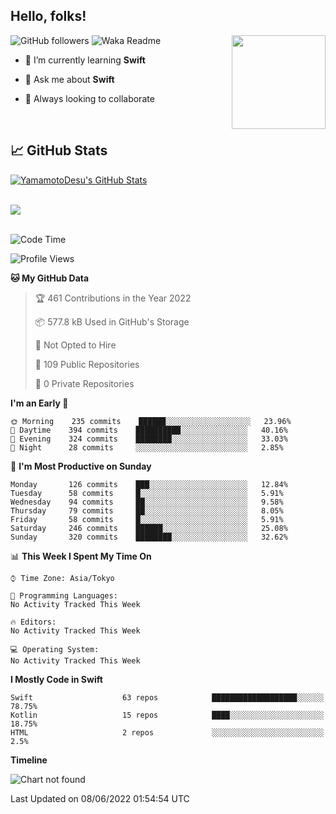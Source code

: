 ## Hello, folks! 

<p>
<img align="right" src="https://media.giphy.com/media/26ufdb3cYKwbRtYVW/giphy.gif" style="max-width:100%;" height="150px">
 
![GitHub followers](https://img.shields.io/github/followers/YamamotoDesu?label=Follow&style=social)
![Waka Readme](https://github.com/YamamotoDesu/YamamotoDesu/workflows/Waka%20Readme/badge.svg)
 
- 🌱 I’m currently learning **Swift**  
 
- 💬 Ask me about **Swift**  
 
- 👯 Always looking to collaborate
</p>
<br>

## &#x1f4c8; GitHub Stats
<a href="https://github.com/YamamotoDesu/YamamotoDesu">
  <img align="center" src="https://github-readme-stats.vercel.app/api?username=YamamotoDesu&show_icons=true&line_height=27&count_private=true&title_color=ffffff&text_color=c9cacc&icon_color=2bbc8a&bg_color=1d1f21&hide=contribs,prs&show_icons=true" alt="YamamotoDesu's GitHub Stats" /><br><br>
</a>

![](https://github-profile-summary-cards.vercel.app/api/cards/profile-details?username=YamamotoDesu&theme=vue)
<br><br>

<!--START_SECTION:waka-->
![Code Time](http://img.shields.io/badge/Code%20Time-0%20secs-blue)

![Profile Views](http://img.shields.io/badge/Profile%20Views-6-blue)

**🐱 My GitHub Data** 

> 🏆 461 Contributions in the Year 2022
 > 
> 📦 577.8 kB Used in GitHub's Storage 
 > 
> 🚫 Not Opted to Hire
 > 
> 📜 109 Public Repositories 
 > 
> 🔑 0 Private Repositories  
 > 
**I'm an Early 🐤** 

```text
🌞 Morning    235 commits    ██████░░░░░░░░░░░░░░░░░░░   23.96% 
🌆 Daytime    394 commits    ██████████░░░░░░░░░░░░░░░   40.16% 
🌃 Evening    324 commits    ████████░░░░░░░░░░░░░░░░░   33.03% 
🌙 Night      28 commits     ░░░░░░░░░░░░░░░░░░░░░░░░░   2.85%

```
📅 **I'm Most Productive on Sunday** 

```text
Monday       126 commits    ███░░░░░░░░░░░░░░░░░░░░░░   12.84% 
Tuesday      58 commits     █░░░░░░░░░░░░░░░░░░░░░░░░   5.91% 
Wednesday    94 commits     ██░░░░░░░░░░░░░░░░░░░░░░░   9.58% 
Thursday     79 commits     ██░░░░░░░░░░░░░░░░░░░░░░░   8.05% 
Friday       58 commits     █░░░░░░░░░░░░░░░░░░░░░░░░   5.91% 
Saturday     246 commits    ██████░░░░░░░░░░░░░░░░░░░   25.08% 
Sunday       320 commits    ████████░░░░░░░░░░░░░░░░░   32.62%

```


📊 **This Week I Spent My Time On** 

```text
⌚︎ Time Zone: Asia/Tokyo

💬 Programming Languages: 
No Activity Tracked This Week

🔥 Editors: 
No Activity Tracked This Week

💻 Operating System: 
No Activity Tracked This Week

```

**I Mostly Code in Swift** 

```text
Swift                    63 repos            ███████████████████░░░░░░   78.75% 
Kotlin                   15 repos            ████░░░░░░░░░░░░░░░░░░░░░   18.75% 
HTML                     2 repos             ░░░░░░░░░░░░░░░░░░░░░░░░░   2.5%

```


**Timeline**

![Chart not found](https://raw.githubusercontent.com/YamamotoDesu/YamamotoDesu/main/charts/bar_graph.png) 


 Last Updated on 08/06/2022 01:54:54 UTC
<!--END_SECTION:waka-->


